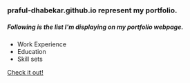 ### praful-dhabekar.github.io represent my portfolio.
##### Following is the list I'm displaying on my portfolio webpage.

+ Work Experience
+ Education
+ Skill sets

<a href="https://praful-dhabekar.github.io" target="_blank" title="Praful's Portfolio">Check it out!</a>
